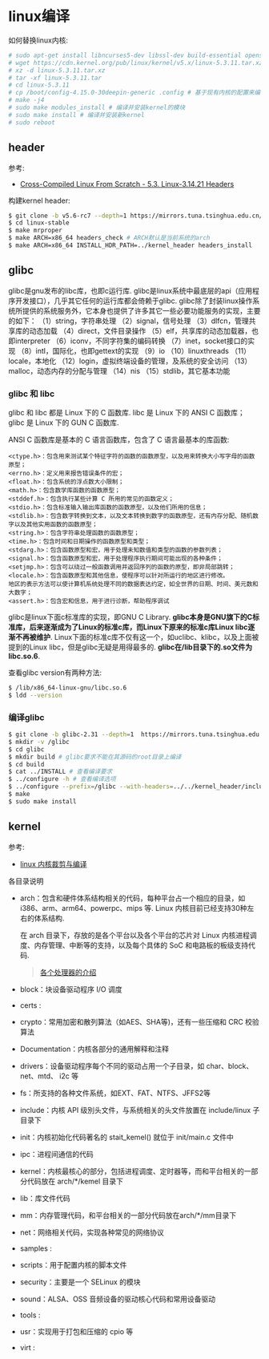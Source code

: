 # linux编译

如何替换linux内核:
```sh
# sudo apt-get install libncurses5-dev libssl-dev build-essential openssl bison flex bc
# wget https://cdn.kernel.org/pub/linux/kernel/v5.x/linux-5.3.11.tar.xz
# xz -d linux-5.3.11.tar.xz
# tar -xf linux-5.3.11.tar
# cd linux-5.3.11
# cp /boot/config-4.15.0-30deepin-generic .config # 基于现有内核的配置来编译kernel
# make -j4
# sudo make modules_install # 编译并安装kernel的模块
# sudo make install # 编译并安装新kernel
# sudo reboot
```

## header
参考:
- [ Cross-Compiled Linux From Scratch - 5.3. Linux-3.14.21 Headers](http://www.clfs.org/view/CLFS-3.0.0-SYSTEMD/x86_64-64/cross-tools/linux-headers.html)

构建kernel header:
```sh
$ git clone -b v5.6-rc7 --depth=1 https://mirrors.tuna.tsinghua.edu.cn/git/linux-stable.git
$ cd linux-stable
$ make mrproper
$ make ARCH=x86_64 headers_check # ARCH默认是当前系统的arch
$ make ARCH=x86_64 INSTALL_HDR_PATH=../kernel_header headers_install
```

## glibc
glibc是gnu发布的libc库，也即c运行库. glibc是linux系统中最底层的api（应用程序开发接口），几乎其它任何的运行库都会倚赖于glibc. glibc除了封装linux操作系统所提供的系统服务外，它本身也提供了许多其它一些必要功能服务的实现，主要的如下：
（1）string，字符串处理
（2）signal，信号处理
（3）dlfcn，管理共享库的动态加载
（4）direct，文件目录操作
（5）elf，共享库的动态加载器，也即interpreter
（6）iconv，不同字符集的编码转换
（7）inet，socket接口的实现
（8）intl，国际化，也即gettext的实现
（9）io
（10）linuxthreads
（11）locale，本地化
（12）login，虚拟终端设备的管理，及系统的安全访问
（13）malloc，动态内存的分配与管理
（14）nis
（15）stdlib，其它基本功能

### glibc 和 libc
glibc 和 libc 都是 Linux 下的 C 函数库. libc 是 Linux 下的 ANSI C 函数库；glibc 是 Linux 下的 GUN C 函数库.

ANSI C 函数库是基本的 C 语言函数库，包含了 C 语言最基本的库函数:

    <ctype.h>：包含用来测试某个特征字符的函数的函数原型，以及用来转换大小写字母的函数原型；
    <errno.h>：定义用来报告错误条件的宏；
    <float.h>：包含系统的浮点数大小限制；
    <math.h>：包含数学库函数的函数原型；
    <stddef.h>：包含执行某些计算 C 所用的常见的函数定义；
    <stdio.h>：包含标准输入输出库函数的函数原型，以及他们所用的信息；
    <stdlib.h>：包含数字转换到文本，以及文本转换到数字的函数原型，还有内存分配、随机数字以及其他实用函数的函数原型；
    <string.h>：包含字符串处理函数的函数原型；
    <time.h>：包含时间和日期操作的函数原型和类型；
    <stdarg.h>：包含函数原型和宏，用于处理未知数值和类型的函数的参数列表；
    <signal.h>：包含函数原型和宏，用于处理程序执行期间可能出现的各种条件；
    <setjmp.h>：包含可以绕过一般函数调用并返回序列的函数的原型，即非局部跳转；
    <locale.h>：包含函数原型和其他信息，使程序可以针对所运行的地区进行修改。
    地区的表示方法可以使计算机系统处理不同的数据表达约定，如全世界的日期、时间、美元数和大数字；
    <assert.h>：包含宏和信息，用于进行诊断，帮助程序调试

glibc是linux下面c标准库的实现，即GNU C Library. **glibc本身是GNU旗下的C标准库，后来逐渐成为了Linux的标准c库，而Linux下原来的标准c库Linux libc逐渐不再被维护**. Linux下面的标准c库不仅有这一个，如uclibc、klibc，以及上面被提到的Linux libc，但是glibc无疑是用得最多的. **glibc在/lib目录下的.so文件为libc.so.6**.

查看glibc version有两种方法:
```sh
$ /lib/x86_64-linux-gnu/libc.so.6
$ ldd --version
```

### 编译glibc
```sh
$ git clone -b glibc-2.31 --depth=1  https://mirrors.tuna.tsinghua.edu.cn/git/glibc.git
$ mkdir -v /glibc
$ cd glibc
$ mkdir build # glibc要求不能在其源码的root目录上编译
$ cd build
$ cat ../INSTALL # 查看编译要求
$ ../configure -h # 查看编译选项
$ ../configure --prefix=/glibc --with-headers=../../kernel_header/include
$ make
$ sudo make install
```

## kernel
参考:
- [linux 内核裁剪与编译](https://www.jianshu.com/p/3e5f9bc0aa54)

各目录说明
- arch：包含和硬件体系结构相关的代码，每种平台占一个相应的目录，如 i386、arm、arm64、powerpc、mips 等. Linux 内核目前已经支持30种左右的体系结构.

    在 arch 目录下，存放的是各个平台以及各个平台的芯片对 Linux 内核进程调度、内存管理、中断等的支持，以及每个具体的 SoC 和电路板的板级支持代码.
    
    > [各个处理器的介绍](https://blog.csdn.net/u014379540/article/details/52263342)
- block：块设备驱动程序 I/O 调度
- certs : 
- crypto：常用加密和散列算法（如AES、SHA等)，还有一些压缩和 CRC 校验算法
- Documentation：内核各部分的通用解释和注释
- drivers：设备驱动程序每个不同的驱动占用一个子目录，如 char、block、net、mtd、 i2c 等
- fs：所支持的各种文件系统，如EXT、FAT、NTFS、JFFS2等
- include：内核 API 级別头文件，与系统相关的头文件放置在 include/linux 子目录下
- init：内核初始化代码著名的 stait_kemel() 就位于 init/main.c 文件中
- ipc：进程间通信的代码
- kernel：内核最核心的部分，包括进程调度、定时器等，而和平台相关的一部分代码放在 arch/*/kemel 目录下
- lib：库文件代码
- mm：内存管理代码，和平台相关的一部分代码放在arch/*/mm目录下
- net：网络相关代码，实现各种常见的网络协议
- samples :
- scripts：用于配置内核的脚本文件
- security：主要是一个 SELinux 的模块
- sound：ALSA、OSS 音频设备的驱动核心代码和常用设备驱动
- tools :
- usr：实现用于打包和压缩的 cpio 等
- virt : 